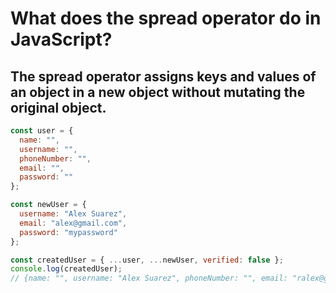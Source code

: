 # What does the spread operator do in JavaScript?

## The spread operator assigns keys and values of an object in a new object without mutating the original object.

```JavaScript
const user = {
  name: "",
  username: "",
  phoneNumber: "",
  email: "",
  password: ""
};

const newUser = {
  username: "Alex Suarez",
  email: "alex@gmail.com",
  password: "mypassword"
};

const createdUser = { ...user, ...newUser, verified: false };
console.log(createdUser);
// {name: "", username: "Alex Suarez", phoneNumber: "", email: "ralex@gmail.com", password: "mypassword", verified: false}

```
